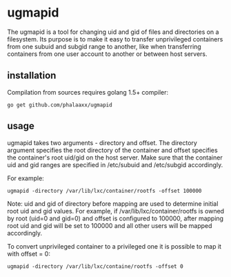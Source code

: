 ugmapid
===

The ugmapid is a tool for changing uid and gid of files and directories on a filesystem.
Its purpose is to make it easy to transfer unprivileged containers from one subuid and subgid range to another, like when transferring containers from one user account to another or between host servers.


installation
---

Compilation from sources requires golang 1.5+ compiler:

	go get github.com/phalaaxx/ugmapid


usage
---

ugmapid takes two arguments - directory and offset.
The directory argument specifies the root directory of the container and offset specifies the container's root uid/gid on the host server.
Make sure that the container uid and gid ranges are specified in /etc/subuid and /etc/subgid accordingly.

For example:

	ugmapid -directory /var/lib/lxc/container/rootfs -offset 100000

Note: uid and gid of directory before mapping are used to determine initial root uid and gid values.
For example, if /var/lib/lxc/container/rootfs is owned by root (uid=0 and gid=0) and offset is configured to 100000, after mapping root uid and gid will be set to 100000 and all other users will be mapped accordingly.

To convert unprivileged container to a privileged one it is possible to map it with offset = 0:

	ugmapid -directory /var/lib/lxc/containe/rootfs -offset 0
